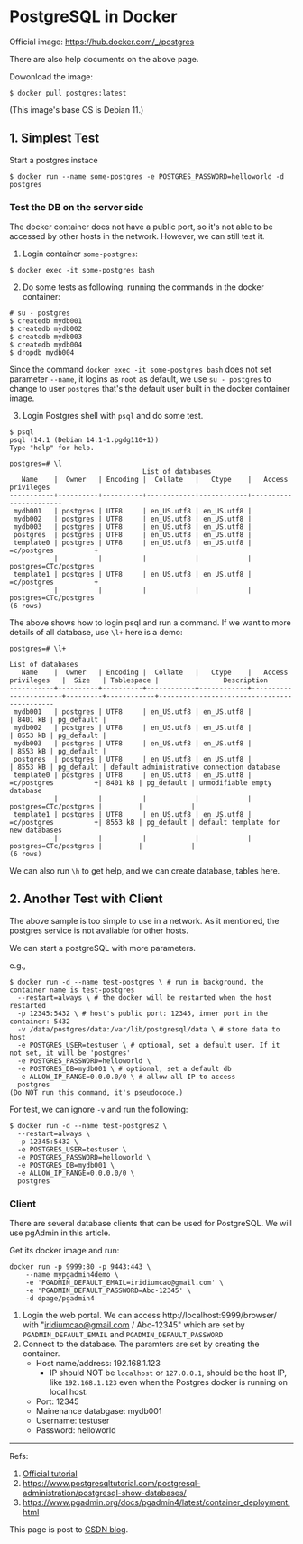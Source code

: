# PostgreSQL in Docker

Official image: https://hub.docker.com/_/postgres

There are also help documents on the above page.

Dowonload the image:

``$ docker pull postgres:latest``

(This image's base OS is Debian 11.)

## 1. Simplest Test

Start a postgres instace

``$ docker run --name some-postgres -e POSTGRES_PASSWORD=helloworld -d postgres``

### Test the DB on the server side

The docker container does not have a public port, so it's not able to be accessed by other hosts in the network. However, we can still test it.

1. Login container `some-postgres`:

``$ docker exec -it some-postgres bash``

2. Do some tests as following, running the commands in the docker container:

```text
# su - postgres
$ createdb mydb001 
$ createdb mydb002
$ createdb mydb003 
$ createdb mydb004
$ dropdb mydb004
```

Since the command `docker exec -it some-postgres bash` does not set parameter `--name`, it logins as `root` as default, we use `su - postgres` to change to user `postgres` that's the default user built in the docker container image.

3. Login Postgres shell with ``psql`` and do some test.

```text
$ psql
psql (14.1 (Debian 14.1-1.pgdg110+1))
Type "help" for help.

postgres=# \l
                                 List of databases
   Name    |  Owner   | Encoding |  Collate   |   Ctype    |   Access privileges   
-----------+----------+----------+------------+------------+-----------------------
 mydb001   | postgres | UTF8     | en_US.utf8 | en_US.utf8 | 
 mydb002   | postgres | UTF8     | en_US.utf8 | en_US.utf8 | 
 mydb003   | postgres | UTF8     | en_US.utf8 | en_US.utf8 | 
 postgres  | postgres | UTF8     | en_US.utf8 | en_US.utf8 | 
 template0 | postgres | UTF8     | en_US.utf8 | en_US.utf8 | =c/postgres          +
           |          |          |            |            | postgres=CTc/postgres
 template1 | postgres | UTF8     | en_US.utf8 | en_US.utf8 | =c/postgres          +
           |          |          |            |            | postgres=CTc/postgres
(6 rows)

```

The above shows how to login psql and run a command. If we want to more details of all database, use `\l+` here is a demo:

```text
postgres=# \l+
                                                                   List of databases
   Name    |  Owner   | Encoding |  Collate   |   Ctype    |   Access privileges   |  Size   | Tablespace |                Description                 
-----------+----------+----------+------------+------------+-----------------------+---------+------------+--------------------------------------------
 mydb001   | postgres | UTF8     | en_US.utf8 | en_US.utf8 |                       | 8401 kB | pg_default | 
 mydb002   | postgres | UTF8     | en_US.utf8 | en_US.utf8 |                       | 8553 kB | pg_default | 
 mydb003   | postgres | UTF8     | en_US.utf8 | en_US.utf8 |                       | 8553 kB | pg_default | 
 postgres  | postgres | UTF8     | en_US.utf8 | en_US.utf8 |                       | 8553 kB | pg_default | default administrative connection database
 template0 | postgres | UTF8     | en_US.utf8 | en_US.utf8 | =c/postgres          +| 8401 kB | pg_default | unmodifiable empty database
           |          |          |            |            | postgres=CTc/postgres |         |            | 
 template1 | postgres | UTF8     | en_US.utf8 | en_US.utf8 | =c/postgres          +| 8553 kB | pg_default | default template for new databases
           |          |          |            |            | postgres=CTc/postgres |         |            | 
(6 rows)

```

We can also run `\h` to get help, and we can create database, tables here.

## 2. Another Test with Client

The above sample is too simple to use in a network. As it mentioned, the postgres service is not avaliable for other hosts.

We can start a postgreSQL with more parameters.

e.g.,

```text
$ docker run -d --name test-postgres \ # run in background, the container name is test-postgres
  --restart=always \ # the docker will be restarted when the host restarted
  -p 12345:5432 \ # host's public port: 12345, inner port in the container: 5432
  -v /data/postgres/data:/var/lib/postgresql/data \ # store data to host
  -e POSTGRES_USER=testuser \ # optional, set a default user. If it not set, it will be 'postgres'
  -e POSTGRES_PASSWORD=helloworld \
  -e POSTGRES_DB=mydb001 \ # optional, set a default db
  -e ALLOW_IP_RANGE=0.0.0.0/0 \ # allow all IP to access
  postgres
(Do NOT run this command, it's pseudocode.)
```
For test, we can ignore `-v` and run the following:

```text
$ docker run -d --name test-postgres2 \
  --restart=always \
  -p 12345:5432 \
  -e POSTGRES_USER=testuser \
  -e POSTGRES_PASSWORD=helloworld \
  -e POSTGRES_DB=mydb001 \
  -e ALLOW_IP_RANGE=0.0.0.0/0 \
  postgres
```

### Client

There are several database clients that can be used for PostgreSQL. We will use pgAdmin in this article.

Get its docker image and run:

```text
docker run -p 9999:80 -p 9443:443 \
    --name mypgadmin4demo \
    -e 'PGADMIN_DEFAULT_EMAIL=iridiumcao@gmail.com' \
    -e 'PGADMIN_DEFAULT_PASSWORD=Abc-12345' \
    -d dpage/pgadmin4
```

1. Login the web portal. We can access http://localhost:9999/browser/ with "iridiumcao@gmail.com / Abc-12345" which are set by `PGADMIN_DEFAULT_EMAIL` and `PGADMIN_DEFAULT_PASSWORD`
2. Connect to the database. The paramters are set by creating the container.
   * Host name/address: 192.168.1.123
      * IP should NOT be `localhost` or `127.0.0.1`, should be the host IP, like `192.168.1.123` even when the Postgres docker is running on local host.
   * Port: 12345
   * Mainenance databgase: mydb001
   * Username: testuser
   * Password: helloworld

---

Refs:

1. [Official tutorial](https://www.postgresql.org/docs/current/tutorial.html)
2. <https://www.postgresqltutorial.com/postgresql-administration/postgresql-show-databases/>
3. <https://www.pgadmin.org/docs/pgadmin4/latest/container_deployment.html>

This page is post to [CSDN blog](https://blog.csdn.net/caoi/article/details/127220331).